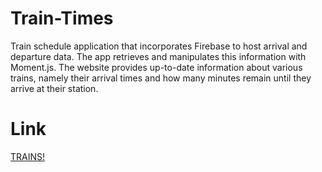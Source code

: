 # Train-Times

Train schedule application that incorporates Firebase to host arrival and departure data. The app retrieves and manipulates this information with Moment.js. The website provides up-to-date information about various trains, namely their arrival times and how many minutes remain until they arrive at their station.

# Link
[TRAINS!](https://704kia.github.io/Train-Times/)
